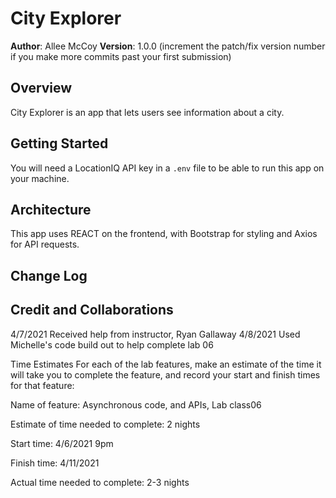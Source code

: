 # City Explorer

**Author**: Allee McCoy
**Version**: 1.0.0 (increment the patch/fix version number if you make more commits past your first submission)

## Overview
City Explorer is an app that lets users see information about a city.

## Getting Started
You will need a LocationIQ API key in a `.env` file to be able to run this app on your machine.

## Architecture
This app uses REACT on the frontend, with Bootstrap for styling and Axios for API requests.

## Change Log
<!-- Use this area to document the iterative changes made to your application as each feature is successfully implemented. Use time stamps. Here's an example:

01-01-2001 4:59pm - Application now has a fully-functional express server, with a GET route for the location resource. -->

## Credit and Collaborations
4/7/2021 Received help from instructor, Ryan Gallaway
4/8/2021 Used Michelle's code build out to help complete lab 06

Time Estimates
For each of the lab features, make an estimate of the time it will take you to complete the feature, and record your start and finish times for that feature:

Name of feature: Asynchronous code, and APIs, Lab class06

Estimate of time needed to complete: 2 nights

Start time: 4/6/2021 9pm

Finish time: 4/11/2021

Actual time needed to complete: 2-3 nights